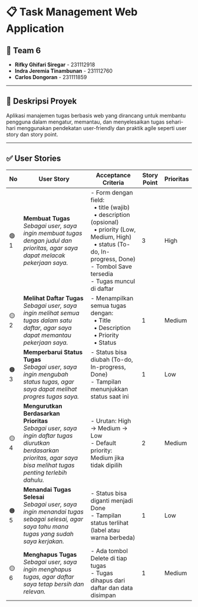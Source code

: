 # 📋 Task Management Web Application

## 👥 Team 6
- **Rifky Ghifari Siregar** - 231112918  
- **Indra Jeremia Tinambunan** - 231112760  
- **Carlos Dongoran** - 231111859  

---

## 🚀 Deskripsi Proyek
Aplikasi manajemen tugas berbasis web yang dirancang untuk membantu pengguna dalam mengatur, memantau, dan menyelesaikan tugas sehari-hari menggunakan pendekatan user-friendly dan praktik agile seperti user story dan story point.

---

## ✅ User Stories

| No | User Story | Acceptance Criteria | Story Point | Prioritas |
|----|------------|---------------------|-------------|-----------|
| 🟢 1 | **Membuat Tugas**<br>_Sebagai user, saya ingin membuat tugas dengan judul dan prioritas, agar saya dapat melacak pekerjaan saya._ | - Form dengan field:<br> &nbsp;&nbsp;• title (wajib)<br> &nbsp;&nbsp;• description (opsional)<br> &nbsp;&nbsp;• priority (Low, Medium, High)<br> &nbsp;&nbsp;• status (To-do, In-progress, Done)<br> - Tombol Save tersedia<br> - Tugas muncul di daftar | 3 | High |
| 🟡 2 | **Melihat Daftar Tugas**<br>_Sebagai user, saya ingin melihat semua tugas dalam satu daftar, agar saya dapat memantau pekerjaan saya._ | - Menampilkan semua tugas dengan:<br> &nbsp;&nbsp;• Title<br> &nbsp;&nbsp;• Description<br> &nbsp;&nbsp;• Priority<br> &nbsp;&nbsp;• Status | 1 | Medium |
| 🟠 3 | **Memperbarui Status Tugas**<br>_Sebagai user, saya ingin mengubah status tugas, agar saya dapat melihat progres tugas saya._ | - Status bisa diubah (To-do, In-progress, Done)<br> - Tampilan menunjukkan status saat ini | 1 | Low |
| 🟡 4 | **Mengurutkan Berdasarkan Prioritas**<br>_Sebagai user, saya ingin daftar tugas diurutkan berdasarkan prioritas, agar saya bisa melihat tugas penting terlebih dahulu._ | - Urutan: High → Medium → Low<br> - Default priority: Medium jika tidak dipilih | 2 | Medium |
| 🟠 5 | **Menandai Tugas Selesai**<br>_Sebagai user, saya ingin menandai tugas sebagai selesai, agar saya tahu mana tugas yang sudah saya kerjakan._ | - Status bisa diganti menjadi Done<br> - Tampilan status terlihat (label atau warna berbeda) | 1 | Low |
| 🟡 6 | **Menghapus Tugas**<br>_Sebagai user, saya ingin menghapus tugas, agar daftar saya tetap bersih dan relevan._ | - Ada tombol Delete di tiap tugas<br> - Tugas dihapus dari daftar dan data disimpan | 1 | Medium |

